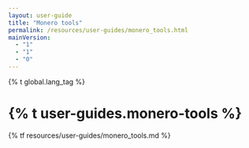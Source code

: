 ```yaml
---
layout: user-guide
title: "Monero tools"
permalink: /resources/user-guides/monero_tools.html
mainVersion:
  - "1"
  - "1"
  - "0"
---
```

{% t global.lang_tag %}
<h1>{% t user-guides.monero-tools %}</h1>
{% tf resources/user-guides/monero_tools.md %}
